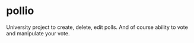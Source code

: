 # pollio
University project to create, delete, edit polls. And of course ability to vote and manipulate your vote.
